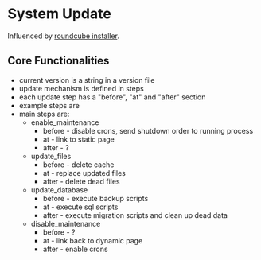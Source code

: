 # System Update

Influenced by [roundcube installer](https://github.com/roundcube/roundcubemail/blob/master/bin/update.sh).

## Core Functionalities

* current version is a string in a version file
* update mechanism is defined in steps
* each update step has a "before", "at" and "after" section
* example steps are
* main steps are:
    * enable_maintenance
        * before - disable crons, send shutdown order to running process
        * at - link to static page
        * after - ?
    * update_files
        * before - delete cache
        * at - replace updated files
        * after - delete dead files
    * update_database
        * before - execute backup scripts
        * at - execute sql scripts
        * after - execute migration scripts and clean up dead data
    * disable_maintenance
        * before - ?
        * at - link back to dynamic page
        * after - enable crons
